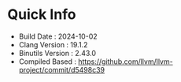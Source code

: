 # Quick Info
* Build Date : 2024-10-02
* Clang Version : 19.1.2
* Binutils Version : 2.43.0
* Compiled Based : https://github.com/llvm/llvm-project/commit/d5498c39
